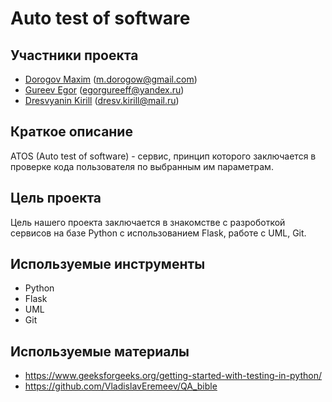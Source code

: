 # Auto test of software

## Участники проекта

- [Dorogov Maxim](https://github.com/H0ovy) (m.dorogow@gmail.com)
- [Gureev Egor](https://github.com/imporiooo) (egorgureeff@yandex.ru) 
- [Dresvyanin Kirill](https://github.com/YaKulibyaka) (dresv.kirill@mail.ru)

## Краткое описание
ATOS (Auto test of software) - сервис, принцип которого заключается в проверке кода пользователя по выбранным им параметрам.

## Цель проекта
Цель нашего проекта заключается в знакомстве с разроботкой сервисов на базе Python с использованием Flask, работе с UML, Git.

## Используемые инструменты
- Python
- Flask
- UML
- Git

## Используемые материалы
- https://www.geeksforgeeks.org/getting-started-with-testing-in-python/
- https://github.com/VladislavEremeev/QA_bible

